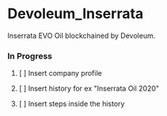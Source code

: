 # Devoleum_Inserrata
Inserrata EVO Oil blockchained by Devoleum.


### In Progress

1. [ ] Insert company profile 

2. [ ] Insert history for ex "Inserrata Oil 2020" 

3. [ ] Insert steps inside the history
